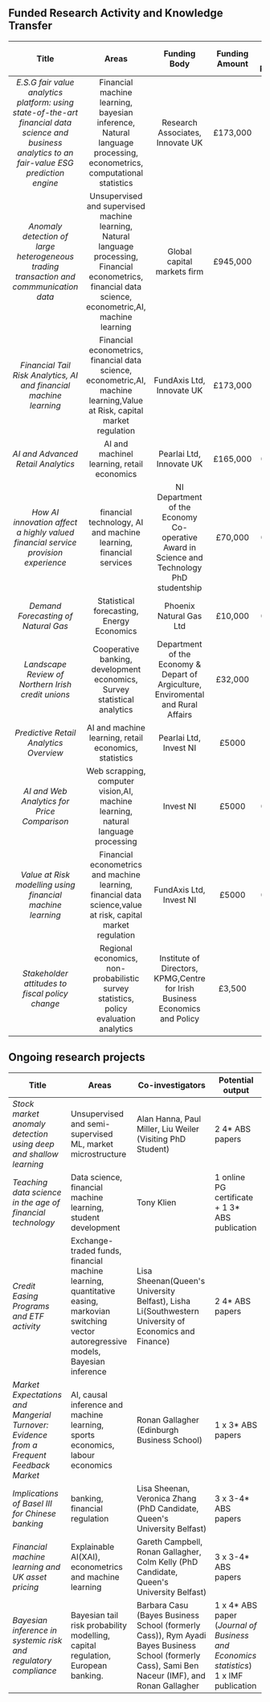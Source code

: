 ## Funded Research Activity and Knowledge Transfer

|**Title**|**Areas**|**Funding Body**|**Funding Amount**|**Date Funding Received**|**Duration**|	
|:---:|:---:|:---:|:---:|:---:|:---:|
|*E.S.G fair value analytics platform: using state-of-the-art financial data science and business analytics to an fair-value ESG prediction engine*|Financial machine learning, bayesian inference, Natural language processing, econometrics, computational statistics|Research Associates, Innovate UK|£173,000|2022| 2 years|
|*Anomaly detection of large heterogeneous trading transaction and commmunication data*|Unsupervised and supervised machine learning, Natural language processing, Financial econometrics, financial data science, econometric,AI, machine learning|Global capital markets firm| £945,000 |2021 |3 years project|
|*Financial Tail Risk Analytics, AI and financial machine learning*|Financial econometrics, financial data science, econometric,AI, machine learning,Value at Risk, capital market regulation|FundAxis Ltd, Innovate UK|£173,000| 2022|3 years|
|*AI and Advanced Retail Analytics*|AI and machinel learning, retail economics|Pearlai Ltd, Innovate UK|£165,000|08/2018|3 years|
|*How AI innovation affect a highly valued financial service provision experience*|financial technology, AI and machine learning, financial services|NI Department of the Economy Co-operative Award in Science and Technology PhD studentship|£70,000|09/2021|3 years|
|*Demand Forecasting of Natural Gas*|Statistical forecasting,  Energy Economics|Phoenix Natural Gas Ltd|£10,000|01/2014|18 months|
|*Landscape Review of Northern Irish credit unions*|Cooperative banking, development economics, Survey statistical analytics|Department of the Economy & Depart of Argiculture, Enviromental and Rural Affairs|£32,000|10/2016|2 years|
|*Predictive Retail Analytics Overview*|AI and machine learning, retail economics, statistics|Pearlai Ltd, Invest NI|£5000|3/2018|3 months|
|*AI and Web Analytics for Price Comparison*|Web scrapping, computer vision,AI, machine learning, natural language processing|Invest NI|£5000|05/2019|3 months|
|*Value at Risk modelling using financial machine learning*|Financial econometrics and machine learning, financial data science,value at risk, capital market regulation|FundAxis Ltd, Invest NI|£5000|06/2021|3 months|
|*Stakeholder attitudes to fiscal policy change*|Regional economics, non-probabilistic survey statistics, policy evaluation analytics|Institute of Directors, KPMG,Centre for Irish Business Economics and Policy|£3,500|10/2016|12 months|


## Ongoing research projects

| **Title**| **Areas**| **Co-investigators**| **Potential output**|                                             
| --- | --- | --- | -- |
|*Stock market anomaly detection using deep and shallow learning*| Unsupervised and semi-supervised ML, market microstructure|Alan Hanna, Paul Miller, Liu Weiler (Visiting PhD Student)| 2 4* ABS papers|
| *Teaching data science in the age of financial technology*| Data science, financial machine learning, student development| Tony Klien |1 online PG certificate + 1 3* ABS publication|
| *Credit Easing Programs and ETF activity* | Exchange-traded funds, financial machine learning, quantitative easing, markovian switching vector autoregressive models, Bayesian inference | Lisa Sheenan(Queen's University Belfast), Lisha Li(Southwestern University of Economics and Finance) | 2 4* ABS papers|
| *Market Expectations and Mangerial Turnover: Evidence from a Frequent Feedback Market*     | AI, causal inference and machine learning, sports economics, labour economics | Ronan Gallagher (Edinburgh Business School)                  | 1 x 3* ABS papers                                            |
| *Implications of Basel III for Chinese banking*              | banking, financial regulation                                | Lisa Sheenan, Veronica Zhang (PhD Candidate, Queen's University Belfast) | 3 x 3-4* ABS papers                                          |
| *Financial machine learning and UK asset pricing*            | Explainable AI(XAI), econometrics and machine learning       | Gareth Campbell, Ronan Gallagher, Colm Kelly (PhD Candidate, Queen's University Belfast) | 3 x 3-4* ABS papers                                          |
| *Bayesian inference in systemic risk and regulatory compliance* | Bayesian tail risk probability modelling, capital regulation, European banking. | Barbara Casu (Bayes Business School (formerly Cass)), Rym Ayadi Bayes Business School (formerly Cass), Sami Ben Naceur (IMF), and Ronan Gallagher | 1 x 4* ABS paper (*Journal of Business and Economics statistics*) 1 x IMF publication |
